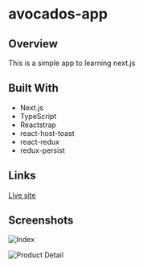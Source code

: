 # avocados-app

## Overview

This is a simple app to learning next.js

## Built With

- Next.js
- TypeScript
- Reactstrap
- react-host-toast
- react-redux
- redux-persist

## Links

[Live site](https://avocados-app-six.vercel.app/)

## Screenshots

![Index](https://drive.google.com/uc?export=view&id=1zl9XsO5TlnyRXaGKw5N7FW7jSB3KB5iC)

![Product Detail](https://drive.google.com/uc?export=view&id=1TVsighTgYF-16luEcWW5CsTS8dY7Oobj)
